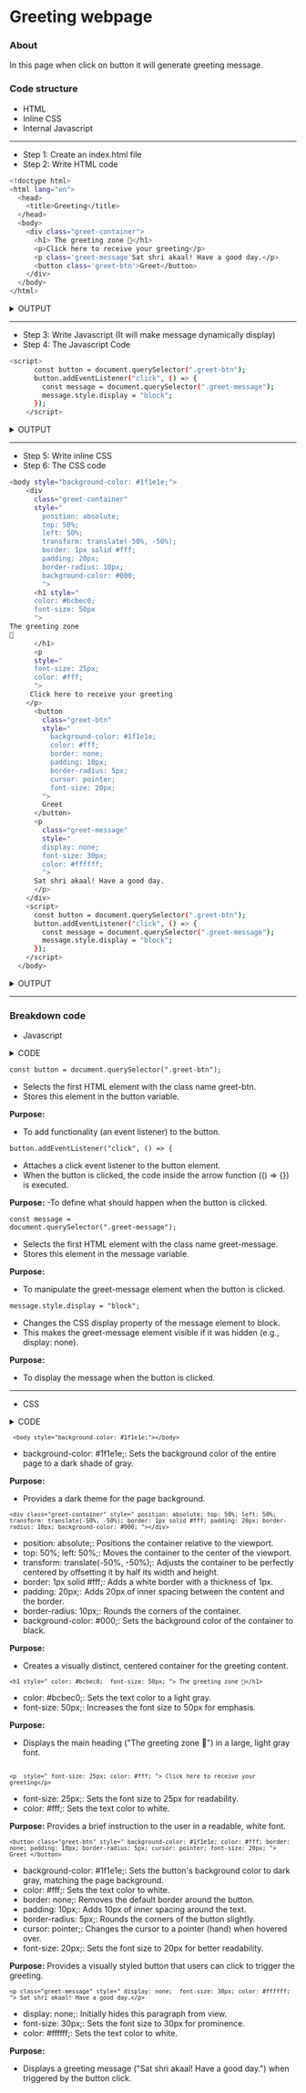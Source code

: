 # Greeting webpage
### About 
In this page when click on button it will generate greeting message.

### Code structure
- HTML
- Inline CSS
- Internal Javascript
<hr>

- Step 1: Create an index.html file
- Step 2: Write HTML code

```bash
<!doctype html>
<html lang="en">
  <head>
    <title>Greeting</title>
  </head>
  <body>
    <div class="greet-container">
      <h1> The greeting zone 🎊</h1>
      <p>Click here to receive your greeting</p>
      <p class='greet-message'Sat shri akaal! Have a good day.</p>
      <button class='greet-btn'>Greet</button>
    </div>
  </body>
</html>
```
<details>
  <summary>
    OUTPUT
  </summary>
  
  ![Screenshot from 2025-01-11 01-41-53](https://github.com/user-attachments/assets/4b2ccdfc-e848-407e-9903-4b2b2eb81838)

</details>

<hr>

- Step 3: Write Javascript (It will make message dynamically display)
- Step 4: The Javascript Code

```bash
<script>
      const button = document.querySelector(".greet-btn");
      button.addEventListener("click", () => {
        const message = document.querySelector(".greet-message");
        message.style.display = "block";
      });
    </script>
```
<details>
  <summary>OUTPUT</summary>
  
  ![Screencastfrom2025-01-1101-43-54-ezgif com-video-to-gif-converter](https://github.com/user-attachments/assets/c424733b-e5b4-40ab-8b98-2074d44d9660)

</details>

<hr>

- Step 5: Write inline CSS
- Step 6: The CSS code

```bash
<body style="background-color: #1f1e1e;">
    <div
      class="greet-container"
      style="
        position: absolute;
        top: 50%;
        left: 50%;
        transform: translate(-50%, -50%);
        border: 1px solid #fff;
        padding: 20px;
        border-radius: 10px;
        background-color: #000;
        ">
      <h1 style="
      color: #bcbec0; 
      font-size: 50px
      ">
The greeting zone
🎊
      </h1>
      <p 
      style="
      font-size: 25px;
      color: #fff;
      ">
     Click here to receive your greeting
    </p>
      <button
        class="greet-btn"
        style="
          background-color: #1f1e1e;
          color: #fff;
          border: none;
          padding: 10px;
          border-radius: 5px;
          cursor: pointer;
          font-size: 20px;
        ">
        Greet
      </button>
      <p
        class="greet-message"
        style="
        display: none; 
        font-size: 30px;
        color: #ffffff;
        ">
      Sat shri akaal! Have a good day.
      </p>
    </div>
    <script>
      const button = document.querySelector(".greet-btn");
      button.addEventListener("click", () => {
        const message = document.querySelector(".greet-message");
        message.style.display = "block";
      });
    </script>
  </body>
```
<details>
  <summary>OUTPUT</summary>

![Screencastfrom2025-01-1101-53-28-ezgif com-speed](https://github.com/user-attachments/assets/9d8560d6-5ee4-474c-9486-7ac97688138a)

</details>

<hr>

### Breakdown code
- Javascript
<details>
  <summary>
    CODE
  </summary>
  
  ```bash
     <script>
        const button = document.querySelector(".greet-btn");
        button.addEventListener("click", () => {
          const message = document.querySelector(".greet-message");
          message.style.display = "block";
        });
  </script>
```
</details>

<code>const button = document.querySelector(".greet-btn");</code>
- Selects the first HTML element with the class name greet-btn.
- Stores this element in the button variable.

<b>Purpose:</b>
- To add functionality (an event listener) to the button.

<code>button.addEventListener("click", () => {</code>
- Attaches a click event listener to the button element.
- When the button is clicked, the code inside the arrow function (() => {}) is executed.

<b>Purpose:</b>
-To define what should happen when the button is clicked.

<code>const message = document.querySelector(".greet-message");</code>
- Selects the first HTML element with the class name greet-message.
- Stores this element in the message variable.

<b>Purpose:</b>
- To manipulate the greet-message element when the button is clicked.

<code>message.style.display = "block";</code>
- Changes the CSS display property of the message element to block.
- This makes the greet-message element visible if it was hidden (e.g., display: none).

<b>Purpose:</b>
- To display the message when the button is clicked.

<hr>

- CSS

<details>
  <summary>
    CODE
  </summary>
  
  ```bash
    <body style="background-color: #1f1e1e;">
    <div
      class="greet-container"
      style="
        position: absolute;
        top: 50%;
        left: 50%;
        transform: translate(-50%, -50%);
        border: 1px solid #fff;
        padding: 20px;
        border-radius: 10px;
        background-color: #000;
        "
    >
      <h1 style="
      color: #bcbec0; 
      font-size: 50px
      ">
The greeting zone
🎊
      </h1>
      <p 
      style="
      font-size: 25px;
      color: #fff;
      ">
     Click here to receive your greeting
    </p>

      <button
        class="greet-btn"
        style="
          background-color: #1f1e1e;
          color: #fff;
          border: none;
          padding: 10px;
          border-radius: 5px;
          cursor: pointer;
          font-size: 20px;
        "
      >
        Greet
      </button>

      <p
        class="greet-message"
        style="
        display: none; 
        font-size: 30px;
        color: #ffffff;
        "
      >
      Sat shri akaal! Have a good day.

      </p>
    </div>

    <script>
      const button = document.querySelector(".greet-btn");
      button.addEventListener("click", () => {
        const message = document.querySelector(".greet-message");
        message.style.display = "block";
      });
    </script>
  </body>
```
</details>

<code>``` <body style="background-color: #1f1e1e;"></body>```</code>
- background-color: #1f1e1e;: Sets the background color of the entire page to a dark shade of gray.

<b>Purpose:</b>
- Provides a dark theme for the page background.

<code>```<div
  class="greet-container"
  style="
    position: absolute;
    top: 50%;
    left: 50%;
    transform: translate(-50%, -50%);
    border: 1px solid #fff;
    padding: 20px;
    border-radius: 10px;
    background-color: #000;
  "></div>```
</code>
- position: absolute;: Positions the container relative to the viewport.
- top: 50%; left: 50%;: Moves the container to the center of the viewport.
- transform: translate(-50%, -50%);: Adjusts the container to be perfectly centered by offsetting it by half its width and height.
- border: 1px solid #fff;: Adds a white border with a thickness of 1px.
- padding: 20px;: Adds 20px of inner spacing between the content and the border.
- border-radius: 10px;: Rounds the corners of the container.
- background-color: #000;: Sets the background color of the container to black.

<b>Purpose:</b>
- Creates a visually distinct, centered container for the greeting content.

<code>``` <h1 style="
  color: #bcbec0; 
  font-size: 50px;
">
The greeting zone 🎊</h1> ```
</code>

- color: #bcbec0;: Sets the text color to a light gray.
- font-size: 50px;: Increases the font size to 50px for emphasis.

<b>Purpose:</b>
- Displays the main heading ("The greeting zone 🎊") in a large, light gray font.

<code> ``` <p 
  style="
    font-size: 25px;
    color: #fff;
  ">
Click here to receive your greeting</p> ```
</code>
- font-size: 25px;: Sets the font size to 25px for readability.
- color: #fff;: Sets the text color to white.

<b>Purpose:</b>
Provides a brief instruction to the user in a readable, white font.

<code>```<button
  class="greet-btn"
  style="
    background-color: #1f1e1e;
    color: #fff;
    border: none;
    padding: 10px;
    border-radius: 5px;
    cursor: pointer;
    font-size: 20px;
  ">
Greet
</button>```
</code>

- background-color: #1f1e1e;: Sets the button's background color to dark gray, matching the page background.
- color: #fff;: Sets the text color to white.
- border: none;: Removes the default border around the button.
- padding: 10px;: Adds 10px of inner spacing around the text.
- border-radius: 5px;: Rounds the corners of the button slightly.
- cursor: pointer;: Changes the cursor to a pointer (hand) when hovered over.
- font-size: 20px;: Sets the font size to 20px for better readability.

<b>Purpose:</b>
Provides a visually styled button that users can click to trigger the greeting.

<code>```<p
  class="greet-message"
  style="
    display: none; 
    font-size: 30px;
    color: #ffffff;
  ">
Sat shri akaal! Have a good day.</p>```
</code>
- display: none;: Initially hides this paragraph from view.
- font-size: 30px;: Sets the font size to 30px for prominence.
- color: #ffffff;: Sets the text color to white.

<b>Purpose:</b>
- Displays a greeting message ("Sat shri akaal! Have a good day.") when triggered by the button click.
